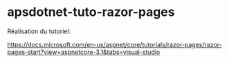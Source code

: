 # apsdotnet-tuto-razor-pages

Réalisation du tutoriel:

https://docs.microsoft.com/en-us/aspnet/core/tutorials/razor-pages/razor-pages-start?view=aspnetcore-3.1&tabs=visual-studio
